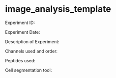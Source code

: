 # image_analysis_template

Experiment ID:

Experiment Date: 

Description of Experiment: 

Channels used and order: 

Peptides used:

Cell segmentation tool: 
